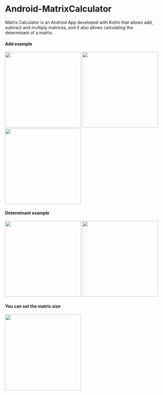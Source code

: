 # Android-MatrixCalculator
Matrix Calculator is an Android App developed with Kotlin that allows add, subtract and multiply matrices, and it also allows calculating the determinant of a matrix.

#### Add example
<img src="https://user-images.githubusercontent.com/46993394/51722853-1e0e2d80-2057-11e9-9dad-acb33eef1815.jpg" width="250"/>
<img src="https://user-images.githubusercontent.com/46993394/51722855-1ea6c400-2057-11e9-967b-886ea7f7afa8.jpg" width="250"/>
<img src="https://user-images.githubusercontent.com/46993394/51722856-1ea6c400-2057-11e9-8c12-4cef13d7febf.jpg" width="250"/>

#### Determinant example
<img src="https://user-images.githubusercontent.com/46993394/51676567-3e96a300-1fd7-11e9-8a39-b4390b97c613.jpg" width="250"/>
<img src="https://user-images.githubusercontent.com/46993394/51676565-3dfe0c80-1fd7-11e9-9235-ec8ed7006323.jpg" width="250"/>

#### You can set the matrix size
<img src="https://user-images.githubusercontent.com/46993394/51675843-2b82d380-1fd5-11e9-9523-990d2a785136.jpg" width="250"/>
